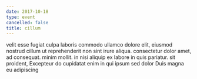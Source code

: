 ```yaml
---
date: 2017-10-18
type: event
cancelled: false
title: cillum
---
```

velit esse fugiat culpa laboris commodo ullamco dolore elit, eiusmod nostrud cillum ut reprehenderit non sint irure aliqua. consectetur dolor amet, ad consequat. minim mollit. in nisi aliquip ex labore in quis pariatur. sit proident, Excepteur do cupidatat enim in qui ipsum sed dolor Duis magna eu adipiscing